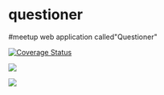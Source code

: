 # questioner
#meetup web application called"Questioner"

[![Coverage Status](https://coveralls.io/repos/github/EmyRukundo/questioner/badge.svg?branch=develop)](https://coveralls.io/github/EmyRukundo/questioner?branch=develop)


<a href="https://codeclimate.com/github/EmyRukundo/questioner/maintainability"><img src="https://api.codeclimate.com/v1/badges/aa215b279d54af5bd76c/maintainability" /></a>

<a href="https://codeclimate.com/github/EmyRukundo/questioner/test_coverage"><img src="https://api.codeclimate.com/v1/badges/aa215b279d54af5bd76c/test_coverage" /></a>


